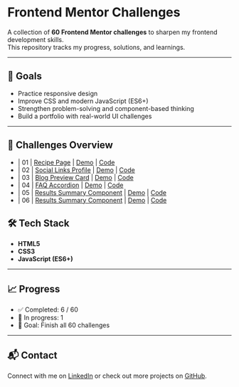 # Frontend Mentor Challenges

A collection of **60 Frontend Mentor challenges** to sharpen my frontend development skills.  
This repository tracks my progress, solutions, and learnings.

---

## 📌 Goals

- Practice responsive design
- Improve CSS and modern JavaScript (ES6+)
- Strengthen problem-solving and component-based thinking
- Build a portfolio with real-world UI challenges

---

## 🚀 Challenges Overview

- | 01 | [Recipe Page](https://www.frontendmentor.io/challenges/recipe-page-KiTsR8QQKm) | [Demo](https://www.gerritvisser.nl/frontendmentor/challenges/01-recipe-page) | [Code](./challenge-01-recipe-page)
- | 02 | [Social Links Profile](https://www.frontendmentor.io/challenges/social-links-profile-UG32l9m6dQ) | [Demo](https://www.gerritvisser.nl/frontendmentor/challenges/02-social-links-profile) | [Code](./challenge-02-social-links-profile)
- | 03 | [Blog Preview Card](https://www.frontendmentor.io/challenges/blog-preview-card-ckPaj01IcS) | [Demo](https://www.gerritvisser.nl/frontendmentor/challenges/03-blog-preview-card) | [Code](./challenge-03-blog-preview-card)
- | 04 | [FAQ Accordion](https://www.frontendmentor.io/challenges/faq-accordion-wyfFdeBwBz) | [Demo](https://www.gerritvisser.nl/frontendmentor/challenges/04-faq-accordion) | [Code](./challenge-04-faq-accordion)
- | 05 | [Results Summary Component](https://www.frontendmentor.io/challenges/results-summary-component-CE_K6s0maV) | [Demo](https://www.gerritvisser.nl/frontendmentor/challenges/05-results-summary-component) | [Code](./challenge-05-results-summary-component)
- | 06 | [Results Summary Component](https://www.frontendmentor.io/challenges/product-preview-card-component-GO7UmttRfa) | [Demo](https://www.gerritvisser.nl/frontendmentor/challenges/06-product-preview-card-component) | [Code](./challenge-06-product-preview-card-component)

## 🛠️ Tech Stack

- **HTML5**
- **CSS3**
- **JavaScript (ES6+)**

---

## 📈 Progress

- ✅ Completed: 6 / 60
- 🔄 In progress: 1
- 🎯 Goal: Finish all 60 challenges

---

## 📬 Contact

Connect with me on [LinkedIn](https://linkedin.com/in/gerritvissernl) or check out more projects on [GitHub](https://github.com/gerritvisserNL).

